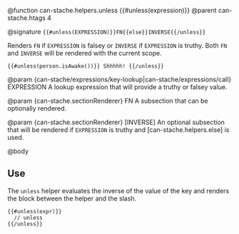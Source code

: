 @function can-stache.helpers.unless {{#unless(expression)}}
@parent can-stache.htags 4

@signature `{{#unless(EXPRESSION)}}FN{{else}}INVERSE{{/unless}}`

Renders `FN` if `EXPRESSION` is falsey or `INVERSE` if `EXPRESSION`
is truthy. Both `FN` and `INVERSE` will be rendered with the
current scope.

```
{{#unless(person.isAwake())}} Shhhhh! {{/unless}}
```

@param {can-stache/expressions/key-lookup|can-stache/expressions/call} EXPRESSION A lookup expression that will provide a truthy or falsey value.

@param {can-stache.sectionRenderer} FN A subsection that can be optionally rendered.

@param {can-stache.sectionRenderer} [INVERSE] An optional subsection that will be rendered
if `EXPRESSION` is truthy and [can-stache.helpers.else] is used.

@body

## Use

The `unless` helper evaluates the inverse of the value
of the key and renders the block between the helper and the slash.

    {{#unless(expr)}}
      // unless
    {{/unless}}
